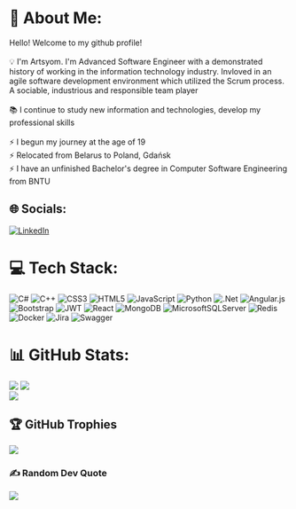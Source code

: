 # 💫 About Me:
Hello! Welcome to my github profile!<br><br>💡 I'm Artsyom. I'm Advanced Software Engineer with a demonstrated history of working in the information technology industry. Invloved in an agile software development environment which utilized the Scrum process. A sociable, industrious and responsible team player <br><br>📚 I continue to study new information and technologies, develop my professional skills<br><br>⚡ I begun my journey at the age of 19<br>⚡ Relocated from Belarus to Poland, Gdańsk<br>⚡ I have an unfinished Bachelor's degree in Computer Software Engineering from BNTU


## 🌐 Socials:
[![LinkedIn](https://img.shields.io/badge/LinkedIn-%230077B5.svg?logo=linkedin&logoColor=white)](https://linkedin.com/in/artyom-kolosov/) 

# 💻 Tech Stack:
![C#](https://img.shields.io/badge/c%23-%23239120.svg?style=for-the-badge&logo=c-sharp&logoColor=white) ![C++](https://img.shields.io/badge/c++-%2300599C.svg?style=for-the-badge&logo=c%2B%2B&logoColor=white) ![CSS3](https://img.shields.io/badge/css3-%231572B6.svg?style=for-the-badge&logo=css3&logoColor=white) ![HTML5](https://img.shields.io/badge/html5-%23E34F26.svg?style=for-the-badge&logo=html5&logoColor=white) ![JavaScript](https://img.shields.io/badge/javascript-%23323330.svg?style=for-the-badge&logo=javascript&logoColor=%23F7DF1E) ![Python](https://img.shields.io/badge/python-3670A0?style=for-the-badge&logo=python&logoColor=ffdd54) ![.Net](https://img.shields.io/badge/.NET-5C2D91?style=for-the-badge&logo=.net&logoColor=white) ![Angular.js](https://img.shields.io/badge/angular.js-%23E23237.svg?style=for-the-badge&logo=angularjs&logoColor=white) ![Bootstrap](https://img.shields.io/badge/bootstrap-%23563D7C.svg?style=for-the-badge&logo=bootstrap&logoColor=white) ![JWT](https://img.shields.io/badge/JWT-black?style=for-the-badge&logo=JSON%20web%20tokens) ![React](https://img.shields.io/badge/react-%2320232a.svg?style=for-the-badge&logo=react&logoColor=%2361DAFB) ![MongoDB](https://img.shields.io/badge/MongoDB-%234ea94b.svg?style=for-the-badge&logo=mongodb&logoColor=white) ![MicrosoftSQLServer](https://img.shields.io/badge/Microsoft%20SQL%20Sever-CC2927?style=for-the-badge&logo=microsoft%20sql%20server&logoColor=white) ![Redis](https://img.shields.io/badge/redis-%23DD0031.svg?style=for-the-badge&logo=redis&logoColor=white) ![Docker](https://img.shields.io/badge/docker-%230db7ed.svg?style=for-the-badge&logo=docker&logoColor=white) ![Jira](https://img.shields.io/badge/jira-%230A0FFF.svg?style=for-the-badge&logo=jira&logoColor=white) ![Swagger](https://img.shields.io/badge/-Swagger-%23Clojure?style=for-the-badge&logo=swagger&logoColor=white)
# 📊 GitHub Stats:
![](https://github-readme-stats.vercel.app/api?username=ArtyomKolosov2&theme=dark&hide_border=false&include_all_commits=true&count_private=true)
![](https://github-readme-streak-stats.herokuapp.com/?user=ArtyomKolosov2&theme=dark&hide_border=false)<br/>
<img src="https://github-readme-stats.vercel.app/api/top-langs/?username=ArtyomKolosov2&theme=dark&hide_border=false&include_all_commits=true&count_private=true">

## 🏆 GitHub Trophies
![](https://github-profile-trophy.vercel.app/?username=ArtyomKolosov2&theme=onedark&no-frame=true&no-bg=true&column=7)

### ✍️ Random Dev Quote
![](https://quotes-github-readme.vercel.app/api?type=horizontal&theme=radical)
